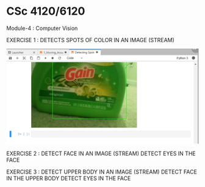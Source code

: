 # CSc 4120/6120

 Module-4 : Computer Vision
 
 EXERCISE 1 : DETECTS SPOTS OF COLOR IN AN IMAGE (STREAM)
 
 ![](Exercise%201/green-color.png)
 
 EXERCISE 2 : DETECT FACE IN AN IMAGE (STREAM) 
               DETECT EYES IN THE FACE 
 
 EXERCISE 3 : DETECT UPPER BODY IN AN IMAGE (STREAM)
                DETECT FACE IN THE UPPER BODY
                  DETECT EYES IN THE FACE
